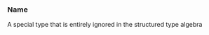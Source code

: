 ### <a id="McUtils.Parsers.StructuredType.DisappearingTypeClass.<Instance>">Name</a>
A special type that is entirely ignored in the structured type algebra

